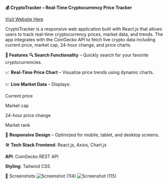 **💰 CryptoTracker – Real-Time Cryptocurrency Price Tracker**

[Visit Website Here](https://crypto-khmk4vmxy-sunny-kumars-projects-bc7da5ee.vercel.app/)

CryptoTracker is a responsive web application built with React.js that allows users to track real-time cryptocurrency prices, market data, and trends. The app integrates with the CoinGecko API to fetch live crypto data including current price, market cap, 24-hour change, and price charts.

**🚀 Features**
**🔍 Search Functionality** – Quickly search for your favorite cryptocurrencies.

📈 **Real-Time Price Chart** – Visualize price trends using dynamic charts.

💹 **Live Market Data** – Displays:

Current price

Market cap

24-hour price change

Market rank

📱 **Responsive Design** – Optimized for mobile, tablet, and desktop screens.

🛠️ **Tech Stack**
**Frontend**: React.js, Axios, Chart.js

**API**: CoinGecko REST API

**Styling**: Tailwind CSS 

 📸 Screenshots
 ![Screenshot (114)](https://github.com/user-attachments/assets/d65fd6cb-34b3-453f-8355-3930890ff418)
 ![Screenshot (115)](https://github.com/user-attachments/assets/e919a62a-bea7-4aef-8466-94b1a0d15d1a)




